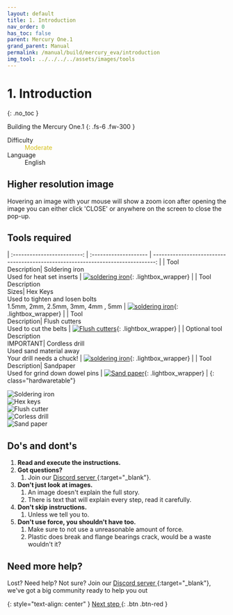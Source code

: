 ```yaml
---
layout: default
title: 1. Introduction
nav_order: 0
has_toc: false
parent: Mercury One.1
grand_parent: Manual
permalink: /manual/build/mercury_eva/introduction
img_tool: ../../../../assets/images/tools
---
```


# 1. Introduction
{: .no_toc }



Building the Mercury One.1
{: .fs-6 .fw-300 }

<dl>
  <dt>Difficulty</dt>
  <dd><font COLOR="#d6c01a">Moderate</font></dd>
  <dt>Language</dt>
  <dd>English</dd>
</dl>

## Higher resolution image

Hovering an image with your mouse will show a zoom icon <i class="bi bi-zoom-in"></i> after opening the image you can either click 'CLOSE' or anywhere on the screen to close the pop-up.

## Tools required

| :-------------------------: | :--------------------       | -------------------------------------------------------------------------------: |
| Tool<br/>Description| Soldering iron<br/>Used for heat set inserts |     [![soldering iron]({{page.img_tool}}/soldering_iron.png)](#lightbox__item_1){: .lightbox_wrapper} |
| Tool<br/>Description<br/>Sizes| Hex Keys<br/>Used to tighten and losen bolts<br/>1.5mm, 2mm, 2.5mm, 3mm, 4mm , 5mm |     [![soldering iron]({{page.img_tool}}/wera_hexkeys.png)](#lightbox__item_2){: .lightbox_wrapper} |
| Tool <br/>Description| Flush cutters<br/>Used to cut the belts |     [![Flush cutters]({{page.img_tool}}/flush_cutters.png)](#lightbox__item_3){: .lightbox_wrapper} |
| Optional tool<br/>Description<br/>IMPORTANT| Cordless drill<br/>Used sand material away<br/>Your drill needs a chuck! |     [![soldering iron]({{page.img_tool}}/drill.png)](#lightbox__item_4){: .lightbox_wrapper} |
| Tool<br/>Description| Sandpaper<br/>Used for grind down dowel pins |     [![Sand paper]({{page.img_tool}}/sandpaper.png)](#lightbox__item_5){: .lightbox_wrapper} |
{: class="hardwaretable"}

<div onclick="location.href='##';"  id="lightbox__item_1"  class="lightbox__item">
    <div class="lightbox__content">
    <div class="lightbox__titlebar"></div>
        <a href="##" class="close"></a>
        <img src="{{page.img_tool}}/soldering_iron.png" alt="Soldering iron">
    </div>
</div>

<div onclick="location.href='##';"  id="lightbox__item_2"  class="lightbox__item">
    <div class="lightbox__content">
    <div class="lightbox__titlebar"></div>
        <a href="##" class="close"></a>
        <img src="{{page.img_tool}}/wera_hexkeys.png" alt="Hex keys">
    </div>
</div>

<div onclick="location.href='##';"  id="lightbox__item_3"  class="lightbox__item">
    <div class="lightbox__content">
    <div class="lightbox__titlebar"></div>
        <a href="##" class="close"></a>
        <img src="{{page.img_tool}}/flush_cutters.png" alt="Flush cutter">
    </div>
</div>

<div onclick="location.href='##';"  id="lightbox__item_4"  class="lightbox__item">
    <div class="lightbox__content">
    <div class="lightbox__titlebar"></div>
        <a href="##" class="close"></a>
        <img src="{{page.img_tool}}/drill.png" alt="Corless drill">
    </div>
</div>

<div onclick="location.href='##';"  id="lightbox__item_5"  class="lightbox__item">
    <div class="lightbox__content">
    <div class="lightbox__titlebar"></div>
        <a href="##" class="close"></a>
        <img src="{{page.img_tool}}/sandpaper.png" alt="Sand paper">
    </div>
</div>

## Do's and dont's

1. **Read and execute the instructions.**
2. **Got questions?**
   1. Join our [Discord server <i class="bi bi-discord"></i>](https://discord.gg/zerog){:target="_blank"}.
3. **Don't just look at images.**
   1. An image doesn't explain the full story.
   2. There is text that will explain every step, read it carefully.
4. **Don't skip instructions.**
   1. Unless we tell you to.
5. **Don't use force, you shouldn't have too.**
   1. Make sure to not use a unreasonable amount of force.
   2. Plastic does break and flange bearings crack, would be a waste wouldn't it?

## Need more help?

Lost? Need help? Not sure? Join our [Discord server <i class="bi bi-discord"></i>](https://discord.gg/zerog){:target="_blank"}, we've got a big community ready to help you out 


{: style="text-align: center" }
<span class="fs-8">
[Next step <i class="bi bi-arrow-return-right"></i>](/manual/build/mercury_eva/bill_of_material){: .btn .btn-red }
</span>